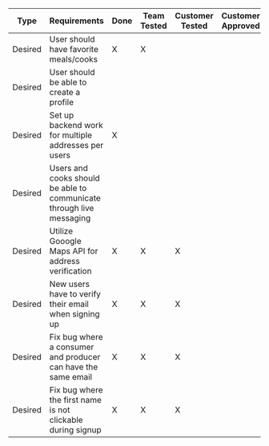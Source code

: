 Type | Requirements | Done | Team Tested | Customer Tested | Customer Approved | Assigned to
--- | --- | --- | --- | --- | --- | ---
Desired | User should have favorite meals/cooks | X| X| | | Arun Kanumuru
Desired | User should be able to create a profile | | | | | Grant Guan
Desired | Set up backend work for multiple addresses per users | X | | | | Anirudh Ryali
Desired | Users and cooks should be able to communicate through live messaging | | | | | Grant Guan
Desired | Utilize Gooogle Maps API for address verification | X | X | X | | Varun Patel
Desired | New users have to verify their email when signing up | X | X | X | | Ben Charles
Desired | Fix bug where a consumer and producer can have the same email | X | X | X | | Dor Friedman
Desired | Fix bug where the first name is not clickable during signup | X | X | X | | Dor Friedman
